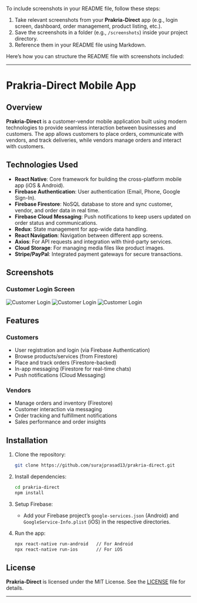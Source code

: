 To include screenshots in your README file, follow these steps:

1. Take relevant screenshots from your **Prakria-Direct** app (e.g., login screen, dashboard, order management, product listing, etc.).
2. Save the screenshots in a folder (e.g., `/screenshots`) inside your project directory.
3. Reference them in your README file using Markdown.

Here’s how you can structure the README file with screenshots included:

---

# Prakria-Direct Mobile App

## Overview

**Prakria-Direct** is a customer-vendor mobile application built using modern technologies to provide seamless interaction between businesses and customers. The app allows customers to place orders, communicate with vendors, and track deliveries, while vendors manage orders and interact with customers.

## Technologies Used

- **React Native**: Core framework for building the cross-platform mobile app (iOS & Android).
- **Firebase Authentication**: User authentication (Email, Phone, Google Sign-In).
- **Firebase Firestore**: NoSQL database to store and sync customer, vendor, and order data in real time.
- **Firebase Cloud Messaging**: Push notifications to keep users updated on order status and communications.
- **Redux**: State management for app-wide data handling.
- **React Navigation**: Navigation between different app screens.
- **Axios**: For API requests and integration with third-party services.
- **Cloud Storage**: For managing media files like product images.
- **Stripe/PayPal**: Integrated payment gateways for secure transactions.

## Screenshots

### Customer Login Screen

![Customer Login](./screenshots/login1.png)
![Customer Login](./screenshots/login2.png)
![Customer Login](./screenshots/login3.png)


## Features

### Customers

- User registration and login (via Firebase Authentication)
- Browse products/services (from Firestore)
- Place and track orders (Firestore-backed)
- In-app messaging (Firestore for real-time chats)
- Push notifications (Cloud Messaging)

### Vendors

- Manage orders and inventory (Firestore)
- Customer interaction via messaging
- Order tracking and fulfillment notifications
- Sales performance and order insights

## Installation

1. Clone the repository:  

   ```bash
   git clone https://github.com/surajprasad13/prakria-direct.git
   ```

2. Install dependencies:  

   ```bash
   cd prakria-direct  
   npm install
   ```

3. Setup Firebase:
   - Add your Firebase project’s `google-services.json` (Android) and `GoogleService-Info.plist` (iOS) in the respective directories.

4. Run the app:

   ```bash
   npx react-native run-android   // For Android
   npx react-native run-ios       // For iOS
   ```

## License

**Prakria-Direct** is licensed under the MIT License. See the [LICENSE](./LICENSE) file for details.

---
